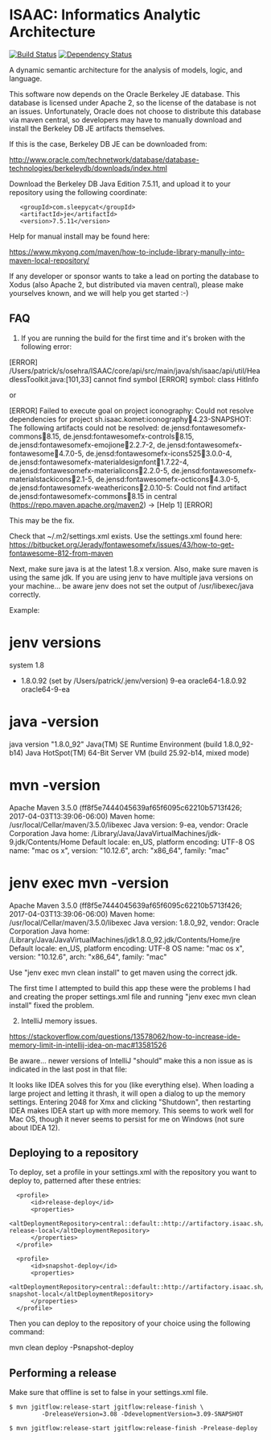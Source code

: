 ISAAC: Informatics Analytic Architecture
======================

[![Build Status](https://travis-ci.org/darmbrust/ISAAC.svg?branch=develop)](https://travis-ci.org/darmbrust/ISAAC) [![Dependency Status](https://www.versioneye.com/user/projects/5a83a90c0fb24f704a7142d0/badge.svg?style=flat-square)](https://www.versioneye.com/user/projects/5a83a90c0fb24f704a7142d0)

A dynamic semantic architecture for the analysis of models, logic, and language.

This software now depends on the Oracle Berkeley JE database. This database is licensed under Apache 2, 
so the license of the database is not an issues. Unfortunately, Oracle does not choose to distribute this database
via maven central, so developers may have to manually download and install the Berkeley DB JE artifacts themselves. 

If this is the case, Berkeley DB JE can be downloaded from: 

http://www.oracle.com/technetwork/database/database-technologies/berkeleydb/downloads/index.html

Download the Berkeley DB Java Edition 7.5.11, and upload it to your repository using the following coordinate: 

```
   <groupId>com.sleepycat</groupId>
   <artifactId>je</artifactId>
   <version>7.5.11</version>

```
Help for manual install may be found here: 

https://www.mkyong.com/maven/how-to-include-library-manully-into-maven-local-repository/

If any developer or sponsor wants to take a lead on porting the database to Xodus (also Apache 2, but 
distributed via maven central), please make yourselves known, and we will help you get started :-)



## FAQ

1) If you are running the build for the first time and it's broken with the following error:

[ERROR] /Users/patrick/s/osehra/ISAAC/core/api/src/main/java/sh/isaac/api/util/HeadlessToolkit.java:[101,33] cannot find symbol
[ERROR]   symbol:   class HitInfo

or

[ERROR] Failed to execute goal on project iconography: Could not resolve dependencies for project sh.isaac.komet:iconography:jar:4.23-SNAPSHOT: The following artifacts could not be resolved: de.jensd:fontawesomefx-commons:jar:8.15, de.jensd:fontawesomefx-controls:jar:8.15, de.jensd:fontawesomefx-emojione:jar:2.2.7-2, de.jensd:fontawesomefx-fontawesome:jar:4.7.0-5, de.jensd:fontawesomefx-icons525:jar:3.0.0-4, de.jensd:fontawesomefx-materialdesignfont:jar:1.7.22-4, de.jensd:fontawesomefx-materialicons:jar:2.2.0-5, de.jensd:fontawesomefx-materialstackicons:jar:2.1-5, de.jensd:fontawesomefx-octicons:jar:4.3.0-5, de.jensd:fontawesomefx-weathericons:jar:2.0.10-5: Could not find artifact de.jensd:fontawesomefx-commons:jar:8.15 in central (https://repo.maven.apache.org/maven2) -> [Help 1]
[ERROR]

This may be the fix.

Check that ~/.m2/settings.xml exists.  Use the settings.xml found here:
https://bitbucket.org/Jerady/fontawesomefx/issues/43/how-to-get-fontawesome-812-from-maven

Next, make sure java is at the latest 1.8.x version.  Also, make sure maven is using the same jdk.  If you are using jenv to have multiple java versions on your machine... be aware jenv does not set the output of /usr/libexec/java correctly.

Example:

# jenv versions
  system
  1.8
* 1.8.0.92 (set by /Users/patrick/.jenv/version)
  9-ea
  oracle64-1.8.0.92
  oracle64-9-ea

# java -version
java version "1.8.0_92"
Java(TM) SE Runtime Environment (build 1.8.0_92-b14)
Java HotSpot(TM) 64-Bit Server VM (build 25.92-b14, mixed mode)

# mvn -version
Apache Maven 3.5.0 (ff8f5e7444045639af65f6095c62210b5713f426; 2017-04-03T13:39:06-06:00)
Maven home: /usr/local/Cellar/maven/3.5.0/libexec
Java version: 9-ea, vendor: Oracle Corporation
Java home: /Library/Java/JavaVirtualMachines/jdk-9.jdk/Contents/Home
Default locale: en_US, platform encoding: UTF-8
OS name: "mac os x", version: "10.12.6", arch: "x86_64", family: "mac"

# jenv exec mvn -version
Apache Maven 3.5.0 (ff8f5e7444045639af65f6095c62210b5713f426; 2017-04-03T13:39:06-06:00)
Maven home: /usr/local/Cellar/maven/3.5.0/libexec
Java version: 1.8.0_92, vendor: Oracle Corporation
Java home: /Library/Java/JavaVirtualMachines/jdk1.8.0_92.jdk/Contents/Home/jre
Default locale: en_US, platform encoding: UTF-8
OS name: "mac os x", version: "10.12.6", arch: "x86_64", family: "mac"


Use "jenv exec mvn clean install" to get maven using the correct jdk.

The first time I attempted to build this app these were the problems I had and creating the proper settings.xml file and running "jenv exec mvn clean install" fixed the problem.

2) IntelliJ memory issues.

https://stackoverflow.com/questions/13578062/how-to-increase-ide-memory-limit-in-intellij-idea-on-mac#13581526

Be aware... newer versions of IntelliJ "should" make this a non issue as is indicated in the last post in that file:

It looks like IDEA solves this for you (like everything else). When loading a large project and letting it thrash, it will open a dialog to up the memory settings. Entering 2048 for Xmx and clicking "Shutdown", then restarting IDEA makes IDEA start up with more memory. This seems to work well for Mac OS, though it never seems to persist for me on Windows (not sure about IDEA 12).




## Deploying to a repository
To deploy, set a profile in your settings.xml with the repository you want to deploy to, 
patterned after these entries:



```
  <profile>
      <id>release-deploy</id>
      <properties>
        <altDeploymentRepository>central::default::http://artifactory.isaac.sh/artifactory/libs-release-local</altDeploymentRepository>
      </properties>
  </profile>

  <profile>
      <id>snapshot-deploy</id>
      <properties>
         <altDeploymentRepository>central::default::http://artifactory.isaac.sh/artifactory/libs-snapshot-local</altDeploymentRepository>
      </properties>
  </profile>

```

Then you can deploy to the repository of your choice using the following command:  

mvn clean deploy -Psnapshot-deploy


## Performing a release

Make sure that offline is set to false in your settings.xml file. 
```
$ mvn jgitflow:release-start jgitflow:release-finish \
         -DreleaseVersion=3.08 -DdevelopmentVersion=3.09-SNAPSHOT

$ mvn jgitflow:release-start jgitflow:release-finish -Prelease-deploy
```
